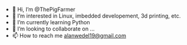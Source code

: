 - 👋 Hi, I’m @ThePigFarmer
- 👀 I’m interested in Linux, imbedded developement, 3d printing, etc.
- 🌱 I’m currently learning Python
- 💞️ I’m looking to collaborate on ...
- 📫 How to reach me alanwedel19@gmail.com

